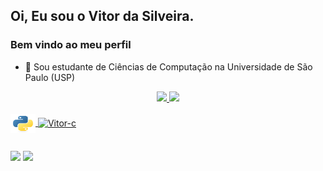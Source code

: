 ## Oi, Eu sou o Vitor da Silveira.
### Bem vindo ao meu perfil

- 🌱 Sou estudante de Ciências de Computação na Universidade de São Paulo (USP)
<div align="center">
  <a href="https://github.com/Vit0rSilveira">
  <img height="180em" src="https://github-readme-stats.vercel.app/api?username=Vit0rSilveira&show_icons=true&theme=dark&include_all_commits=true&count_private=true"/>
  <img height="180em" src="https://github-readme-stats.vercel.app/api/top-langs/?username=Vit0rSilveira&layout=compact&langs_count=7&theme=dark"/>
</div>

  <div style="display: inline_block"><br>
  <img align="center" alt="Vitor-python" height="30" width="40" src="https://raw.githubusercontent.com/devicons/devicon/master/icons/python/python-original.svg">
  <img align="center" alt="Vitor-c" height="30" width="40" src="https://cdn.jsdelivr.net/gh/devicons/devicon/icons/c/c-original.svg">
</div>
  
  ##
  
  <div> 
  <a href="https://www.instagram.com/vit0r_silveira/" target="_dark"><img src="https://img.shields.io/badge/-Instagram-%23E4405F?style=for-the-badge&logo=instagram&logoColor=white" target="_blank"></a>
  <a href="https://www.linkedin.com/in/vitor-da-silveira-25428415b/" target="_blank"><img src="https://img.shields.io/badge/-LinkedIn-%230077B5?style=for-the-badge&logo=linkedin&logoColor=white" target="_blank"></a> 
 
</div>
